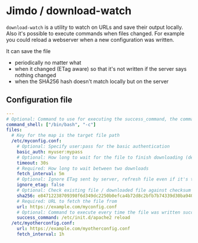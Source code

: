# Jimdo / download-watch

`download-watch` is a utility to watch on URLs and save their output locally. Also it's possible to execute commands when files changed. For example you could reload a webserver when a new configuration was written.

It can save the file
- periodically no matter what
- when it changed (ETag aware) so that it's not written if the server says nothing changed
- when the SHA256 hash doesn't match locally but on the server

## Configuration file

```yaml
---
# Optional: Command to use for executing the success_command, the command will get appended as one argument (default: ["/bin/bash", "-c"])
command_shell: ["/bin/bash", "-c"]
files:
  # Key for the map is the target file path
  /etc/myconfig.conf:
    # Optional: Specify user:pass for the basic authentication
    basic_auth: myuser:mypass
    # Optional: How long to wait for the file to finish downloading (default: 30s)
    timeout: 30s
    # Required: How long to wait between two downloads
    fetch_interval: 5m
    # Optional: Ignore ETag sent by server, refresh file even if it's the same
    ignore_etag: false
    # Optional: Check existing file / downloaded file against checksum
    sha256: e84712238709398f6d349dc2250b0efca4b72d8c2bfb7b74339d30ba94056b14
    # Required: URL to fetch the file from
    url: https://example.com/myconfig.conf
    # Optional: Command to execute every time the file was written successfully
    success_command: /etc/init.d/apache2 reload
  /etc/myotherconfig.conf:
    url: https://example.com/myotherconfig.conf
    fetch_interval: 1h
```
